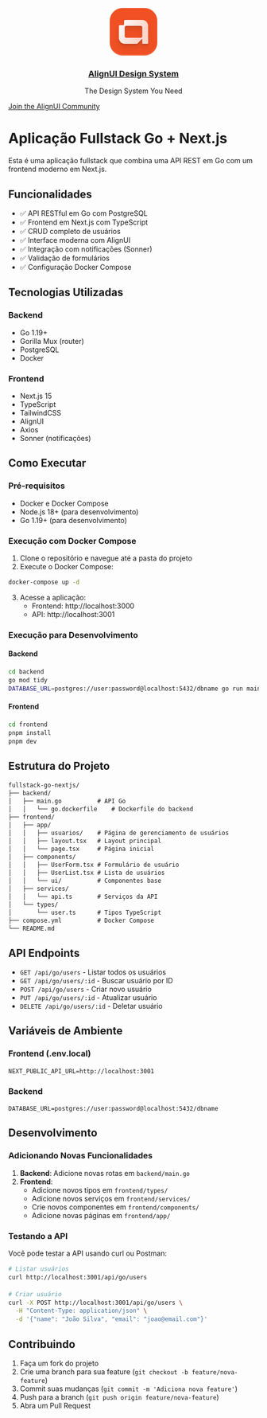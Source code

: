 <p align="center">
  <a href="https://alignui.com">
    <img src="./public/images/logo.svg" height="96">
    <h3 align="center">AlignUI Design System</h3>
  </a>
  <p align="center">The Design System You Need</p>
</p>

[Join the AlignUI Community](https://discord.gg/alignui)

# Aplicação Fullstack Go + Next.js

Esta é uma aplicação fullstack que combina uma API REST em Go com um frontend moderno em Next.js.

## Funcionalidades

- ✅ API RESTful em Go com PostgreSQL
- ✅ Frontend em Next.js com TypeScript
- ✅ CRUD completo de usuários
- ✅ Interface moderna com AlignUI
- ✅ Integração com notificações (Sonner)
- ✅ Validação de formulários
- ✅ Configuração Docker Compose

## Tecnologias Utilizadas

### Backend
- Go 1.19+
- Gorilla Mux (router)
- PostgreSQL
- Docker

### Frontend
- Next.js 15
- TypeScript
- TailwindCSS
- AlignUI
- Axios
- Sonner (notificações)

## Como Executar

### Pré-requisitos
- Docker e Docker Compose
- Node.js 18+ (para desenvolvimento)
- Go 1.19+ (para desenvolvimento)

### Execução com Docker Compose

1. Clone o repositório e navegue até a pasta do projeto
2. Execute o Docker Compose:

```bash
docker-compose up -d
```

3. Acesse a aplicação:
   - Frontend: http://localhost:3000
   - API: http://localhost:3001

### Execução para Desenvolvimento

#### Backend
```bash
cd backend
go mod tidy
DATABASE_URL=postgres://user:password@localhost:5432/dbname go run main.go
```

#### Frontend
```bash
cd frontend
pnpm install
pnpm dev
```

## Estrutura do Projeto

```
fullstack-go-nextjs/
├── backend/
│   ├── main.go          # API Go
│   │   └── go.dockerfile    # Dockerfile do backend
├── frontend/
│   ├── app/
│   │   ├── usuarios/    # Página de gerenciamento de usuários
│   │   ├── layout.tsx   # Layout principal
│   │   └── page.tsx     # Página inicial
│   ├── components/
│   │   ├── UserForm.tsx # Formulário de usuário
│   │   ├── UserList.tsx # Lista de usuários
│   │   └── ui/          # Componentes base
│   ├── services/
│   │   └── api.ts       # Serviços da API
│   └── types/
│       └── user.ts      # Tipos TypeScript
├── compose.yml          # Docker Compose
└── README.md
```

## API Endpoints

- `GET /api/go/users` - Listar todos os usuários
- `GET /api/go/users/:id` - Buscar usuário por ID
- `POST /api/go/users` - Criar novo usuário
- `PUT /api/go/users/:id` - Atualizar usuário
- `DELETE /api/go/users/:id` - Deletar usuário

## Variáveis de Ambiente

### Frontend (.env.local)
```
NEXT_PUBLIC_API_URL=http://localhost:3001
```

### Backend
```
DATABASE_URL=postgres://user:password@localhost:5432/dbname
```

## Desenvolvimento

### Adicionando Novas Funcionalidades

1. **Backend**: Adicione novas rotas em `backend/main.go`
2. **Frontend**: 
   - Adicione novos tipos em `frontend/types/`
   - Adicione novos serviços em `frontend/services/`
   - Crie novos componentes em `frontend/components/`
   - Adicione novas páginas em `frontend/app/`

### Testando a API

Você pode testar a API usando curl ou Postman:

```bash
# Listar usuários
curl http://localhost:3001/api/go/users

# Criar usuário
curl -X POST http://localhost:3001/api/go/users \
  -H "Content-Type: application/json" \
  -d '{"name": "João Silva", "email": "joao@email.com"}'
```

## Contribuindo

1. Faça um fork do projeto
2. Crie uma branch para sua feature (`git checkout -b feature/nova-feature`)
3. Commit suas mudanças (`git commit -m 'Adiciona nova feature'`)
4. Push para a branch (`git push origin feature/nova-feature`)
5. Abra um Pull Request
